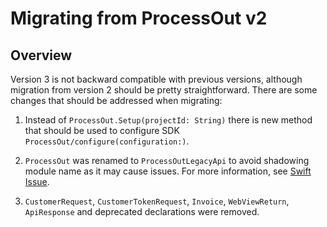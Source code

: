 # Migrating from ProcessOut v2

## Overview

Version 3 is not backward compatible with previous versions, although migration from version 2 should be pretty
straightforward. There are some changes that should be addressed when migrating:

1. Instead of `ProcessOut.Setup(projectId: String)` there is new method that should be used to configure
SDK ``ProcessOut/configure(configuration:)``.

2. `ProcessOut` was renamed to ``ProcessOutLegacyApi`` to avoid shadowing module name as it may cause issues. For more
information, see [Swift Issue](https://github.com/apple/swift/issues/56573).

3. `CustomerRequest`, `CustomerTokenRequest`, `Invoice`, `WebViewReturn`, `ApiResponse` and deprecated declarations
were removed.
